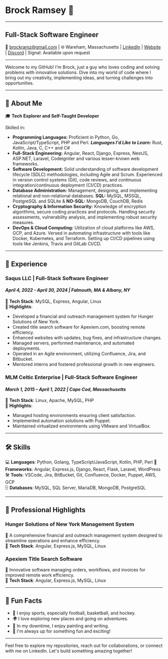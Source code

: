 # Brock Ramsey 👋

---

## **Full-Stack Software Engineer**

📧 <brockramz@gmail.com> | 🌐 Wareham, Massachusetts | [LinkedIn](https://www.linkedin.com/in/yourprofile) | [Website](http://brockramsey.com) | [Discord](https://discordapp.com/users/brock#5943) | Signal: Available upon request

---

Welcome to my GitHub! I'm Brock, just a guy who loves coding and solving problems with innovative solutions. Dive into my world of code where I bring out my creativity, implementing ideas, and turning challenges into opportunities.

---

## 🌟 About Me

🎓 **Tech Explorer and Self-Taught Developer**

Skilled in:

- **Programming Languages:** Proficient in Python, Go, JavaScript/TypeScript, PHP and Perl. ***Languages I'd Like to Learn:*** Rust, Kotlin, Java, C, C++ and C#
- **Full-Stack Engineering:** Angular, React, Django, Express, NestJS, ASP.NET, Laravel, Codeigniter and various lesser-known web frameworks.
- **Software Development:** Solid understanding of software development lifecycle (SDLC) methodologies, including Agile and Scrum. Experienced in version control systems (Git), code reviews, and continuous integration/continuous deployment (CI/CD) practices.
- **Database Administration:** Management, designing, and implementing relational and non-relational databases. **SQL:** MySQL, MSSQL, PostgreSQL and SQLite &amp; **NO-SQL:** MongoDB, CouchDB, Redis
- **Cryptography & Information Security:** Knowledge of encryption algorithms, secure coding practices and protocols. Handling security assessments, vulnerability analysis, and implementing robust security measures.
- **DevOps & Cloud Computing:** Utilization of cloud platforms like AWS, GCP, and Azure. Versed in automating infrastructure with tools like Docker, Kubernetes, and Terraform. Setting up CI/CD pipelines using tools like Jenkins, Travis and GitLab CI/CD.

<!-- 🔒 **Security Enthusiast**  
I have a keen interest in cybersecurity and enjoy implementing secure coding practices to safeguard applications and data. -->

---

## 💼 Experience

### **Saqus LLC | Full-Stack Software Engineer**

#### *April 4, 2022 - April 30, 2024 | Falmouth, MA & Albany, NY*

🔧 **Tech Stack**: MySQL, Express, Angular, Linux  
🚀 **Highlights**:

- Developed a financial and outreach management system for Hunger Solutions of New York.
- Created title search software for Apexiem.com, boosting remote efficiency.
- Enhanced websites with updates, bug fixes, and infrastructure changes.
- Managed servers, performed maintenance, and automated deployments.
- Operated in an Agile environment, utilizing Confluence, Jira, and Bitbucket.
- Mentored interns and fostered professional growth in new engineers.

### **MLM Celtic Enterprise | Full-Stack Software Engineer**

#### *March 1, 2015 – April 1, 2022 | Cape Cod, Massachusetts*

🔧 **Tech Stack**: Linux, Apache, MySQL, PHP  
🚀 **Highlights**:

- Managed hosting environments ensuring client satisfaction.
- Implemented automation solutions with Puppet.
- Maintained virtualized environments using VMware and VirtualBox.

---

## 🛠 Skills

💻 **Languages**: Python, Golang, TypeScript/JavaScript, Kotlin, PHP, Perl
🚀 **Frameworks**: Angular, Express.js, Django, React, Flask, Laravel, WordPress  
🛠 **Tools**: VSCode, Jira, BitBucket, Git, Confluence, Docker, Puppet, AWS, GCP  
🗄 **Databases**: MySQL, SQL Server, MariaDB, MongoDB, PostgreSQL

---

## 🌟 Professional Highlights

### **Hunger Solutions of New York Management System**

🚀 A comprehensive financial and outreach management system designed to streamline operations and enhance efficiency.  
🔧 **Tech Stack**: Angular, Express.js, MySQL, Linux

### **Apexiem Title Search Software**

🚀 Innovative software managing orders, workflows, and invoices for improved remote work efficiency.  
🔧 **Tech Stack**: Angular, Express.js, MySQL, Linux

---

<!--
## 📈 GitHub Stats

![Brock's GitHub stats](https://github-readme-stats.vercel.app/api?username=bramz&show_icons=true&theme=radical)

![Top Langs](https://github-readme-stats.vercel.app/api/top-langs/?username=bramz&langs_count=8)

---
-->

## 🎉 Fun Facts

- 🏀 I enjoy sports, especially football, basketball, and hockey.
- 🌍 I love exploring new places and going on adventures.
- 🎨 In my downtime, I enjoy painting and writing.
- 🎢 I'm always up for something fun and exciting!

---

Feel free to explore my repositories, reach out for collaborations, or connect with me on LinkedIn. Let's build something amazing together!
